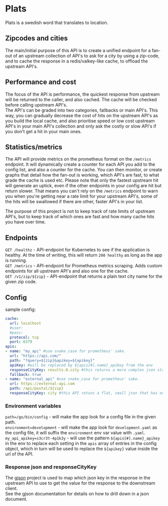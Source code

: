 # Plats
Plats is a swedish word that translates to location.
## Zipcodes and cities
The main/initial purpose of this API is to create a unified endpoint for a fan-out of an upstream collection of API's to ask for a city by using a zip-code, and to cache the response in a redis/valkey-like cache, to offload the upstream API's.  
## Performance and cost 
The focus of the API is performance, the quickest response from upstream will be returned to the caller, and also cached. The cache will be checked before calling upstream API's.  
The API's can be graded into two categories, fallbacks or main API's. This way, you can gradually decrease the cost of hits on the upstream API's as you build the local cache, and also prioritise speed or low cost upstream API's in your main API's collection and only ask the costly or slow API's if you don't get a hit in your main ones.

## Statistics/metrics
The API will provide metrics on the prometheus format on the `/metrics` endpoint. It will dynamically create a counter for each API you add to the config list, and also a counter for the cache. You can then monitor, or create graphs that detail how the fan-out is working, which API's are fast, to what grade the cache is used etc. Please note that only the fastest upstream hit will generate an uptick, even if the other endpoints in your config are hit but return slower. That means you can't rely on the `/metrics` endpoint to warn you when you're getting near a rate limit for your upstream API's, some of the hits will be swallowed if there are other, faster API's in your list.  

The purpose of this project is not to keep track of rate limits of upstream API's, but to keep track of which ones are fast and how many cache hits you have over time.  

## Endpoints
`GET /healthz` - API-endpoint for Kubernetes to see if the application is healthy. At the time of writing, this will return `200 healthy` as long as the app is running.  
`GET /metrics` - API-endpoint for Prometheus metrics scraping. Adds custom endpoints for all upstream API's and also one for the cache.  
`GET /v1/zip/${zip}` - API-endpoint that returns a plain text city name for the given zip code.  

## Config
sample config:
```yaml
cache:
  url: localhost
  #user:
  #pass:
  protocol: tcp
  port: 6379
apis: 
- name: "my_api" #use snake_case for prometheus' sake.
  url: "https://api.com/"
  path: "?query=${zip}&apikey=${apikey}"
  apiKey: #will be replaced by ${apis[#].name}_apikey from the env
  responseCityKey: results.0.city #this returns a more complex json structure.
  fallback: true
- name: "external_api" #use snake_case for prometheus' sake.
  url: https://external-api.com
  path: /api/postal/${zip}
  responseCityKey: city #this API retuns a flat, small json that has one key/value-pair so the gjson mapping is simple.
```  
### Environment variables
`path=/go/bin/config` - will make the app look for a config file in the given path.  
`environment=development` - will make the app look for `development.yaml` as the config file, it will suffix the `environment` env var value with `.yaml`.  
`my_api_apikey=s3cr3t-4p1k3y` - will use the pattern `${apis[#].name}_apikey` in the env to replace each setting in the `apis` array of entries in the config object, which in turn will be used to replace the `${apikey}` value inside the url of the API.   
### Response json and responseCityKey
The [gjson](https://github.com/tidwall/gjson) project is used to map which json key in the response in the upstream API to use to get the value for the response to the downstream client.  
See the gjson documentation for details on how to drill down in a json document.